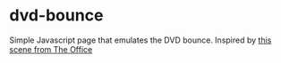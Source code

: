 # dvd-bounce

Simple Javascript page that emulates the DVD bounce. Inspired by [this scene from The Office](https://www.youtube.com/watch?v=QOtuX0jL85Y)
